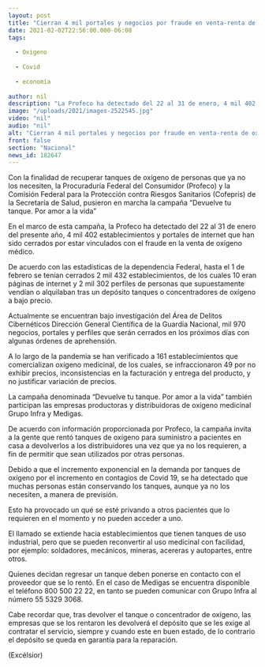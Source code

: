 ```yaml
---
layout: post
title: "Cierran 4 mil portales y negocios por fraude en venta-renta de oxígeno"
date: 2021-02-02T22:56:00.000-06:00
tags:
  
  - Oxigeno
  
  - Covid
  
  - economía
  
author: nil
description: "La Profeco ha detectado del 22 al 31 de enero, 4 mil 402 establecimientos y portales de internet que han sido cerrados por estar vinculados con el fraude en la venta de oxígeno médico"
image: "/uploads/2021/images-2522545.jpg"
video: "nil"
audio: "nil"
alt: "Cierran 4 mil portales y negocios por fraude en venta-renta de oxígeno"
front: false
section: "Nacional"
news_id: 182647
---
```


Con la finalidad de recuperar tanques de oxígeno de personas que ya no los necesiten, la Procuraduría Federal del Consumidor (Profeco) y la Comisión Federal para la Protección contra Riesgos Sanitarios (Cofepris) de la Secretaría de Salud, pusieron en marcha la campaña “Devuelve tu tanque. Por amor a la vida”

En el marco de esta campaña, la Profeco ha detectado del 22 al 31 de enero del presente año, 4 mil 402 establecimientos y portales de internet que han sido cerrados por estar vinculados con el fraude en la venta de oxígeno médico.

De acuerdo con las estadísticas de la dependencia Federal, hasta el 1 de febrero se tenían cerrados 2 mil 432 establecimientos, de los cuales 10 eran páginas de internet y 2 mil 302 perfiles de personas que supuestamente vendían o alquilaban tras un depósito tanques o concentradores de oxígeno a bajo precio.

Actualmente se encuentran bajo investigación del Área de Delitos Cibernéticos Dirección General Científica de la Guardia Nacional, mil 970 negocios, portales y perfiles que serán cerrados en los próximos días con algunas órdenes de aprehensión.

A lo largo de la pandemia se han verificado a 161 establecimientos que comercializan oxígeno medicinal, de los cuales, se infraccionaron 49 por no exhibir precios, inconsistencias en la facturación y entrega del producto, y no justificar variación de precios.

La campaña denominada “Devuelve tu tanque. Por amor a la vida” también participan las empresas productoras y distribuidoras de oxígeno medicinal Grupo Infra y Medigas.

De acuerdo con información proporcionada por Profeco, la campaña invita a la gente que rentó tanques de oxígeno para suministro a pacientes en casa a devolverlos a los distribuidores una vez que ya no los requieren, a fin de permitir que sean utilizados por otras personas.

Debido a que el incremento exponencial en la demanda por tanques de oxígeno por el incremento en contagios de Covid 19, se ha detectado que muchas personas están conservando los tanques, aunque ya no los necesiten, a manera de previsión.

Esto ha provocado un qué se esté privando a otros pacientes que lo requieren en el momento y no pueden acceder a uno.

El llamado se extiende hacia establecimientos que tienen tanques de uso industrial, pero que se pueden reconvertir al uso medicinal con facilidad, por ejemplo: soldadores, mecánicos, mineras, acereras y autopartes, entre otros.

Quienes decidan regresar un tanque deben ponerse en contacto con el proveedor que se lo rentó. En el caso de Medigas se encuentra disponible el teléfono 800 500 22 22, en tanto se pueden comunicar con Grupo Infra al número 55 5329 3068.

Cabe recordar que, tras devolver el tanque o concentrador de oxígeno, las empresas que se los rentaron les devolverá el depósito que se les exige al contratar el servicio, siempre y cuando este en buen estado, de lo contrario el depósito se queda en garantía para la reparación.  

(Excélsior)